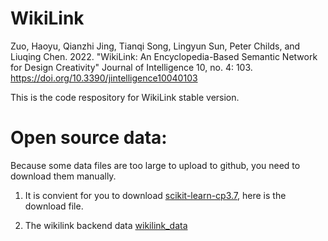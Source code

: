 # WikiLink

Zuo, Haoyu, Qianzhi Jing, Tianqi Song, Lingyun Sun, Peter Childs, and Liuqing Chen. 2022. "WikiLink: An Encyclopedia-Based Semantic Network for Design Creativity" Journal of Intelligence 10, no. 4: 103. https://doi.org/10.3390/jintelligence10040103

This is the code respository for WikiLink stable version.

# Open source data:
Because some data files are too large to upload to github, you need to download them manually.
1. It is convient for you to download [scikit-learn-cp3.7](http://wikilink.free.idcfengye.com/scikit_learn-0.23.2-cp37-cp37m-win_amd64.whl), here is the download file.

2. The wikilink backend data [wikilink_data](https://drive.google.com/file/d/1us3YyDKn5l9cMC-9d4sIPXiXCPg9OzM9/view?usp=share_link)

